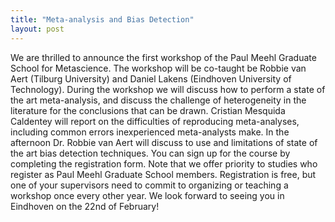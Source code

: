 ```yaml
---
title: "Meta-analysis and Bias Detection"
layout: post
---
```


We are thrilled to announce the first workshop of the Paul Meehl Graduate School for Metascience. The workshop will be co-taught be Robbie van Aert (Tilburg University) and Daniel Lakens (Eindhoven University of Technology). During the workshop we will discuss how to perform a state of the art meta-analysis, and discuss the challenge of heterogeneity in the literature for the conclusions that can be drawn. Cristian Mesquida Caldentey will report on the difficulties of reproducing meta-analyses, including common errors inexperienced meta-analysts make. In the afternoon Dr. Robbie van Aert will discuss to use and limitations of state of the art bias detection techniques.
You can sign up for the course by completing the registration form. Note that we offer priority to studies who register as Paul Meehl Graduate School members. Registration is free, but one of your supervisors need to commit to organizing or teaching a workshop once every other year.
We look forward to seeing you in Eindhoven on the 22nd of February! 
